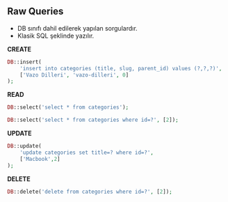 ## Raw Queries

- DB sınıfı dahil edilerek yapılan sorgulardır.
- Klasik SQL şeklinde yazılır.

**CREATE**

```php
DB::insert(
    'insert into categories (title, slug, parent_id) values (?,?,?)',
    ['Vazo Dilleri', 'vazo-dilleri', 0]
);
```

**READ**

```php
DB::select('select * from categories');
```

```php
DB::select('select * from categories where id=?', [2]);
```

**UPDATE**

```php
DB::update(
    'update categories set title=? where id=?',
    ['Macbook',2]
);
```

**DELETE**

```php
DB::delete('delete from categories where id=?', [2]);
```
